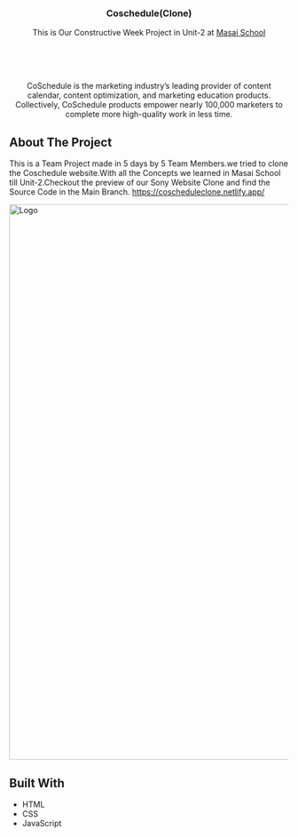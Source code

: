 <h3 align="center">Coschedule(Clone)</h3>

  <p align="center">
    This is Our Constructive Week Project in Unit-2 at <a href="https://www.masaischool.com/"> Masai School </a>  </p>
    <br />

<br/>
<br/>
<p align="center"> CoSchedule is the marketing industry’s leading provider of content calendar, content optimization, and marketing education products. Collectively, CoSchedule products empower nearly 100,000 marketers to complete more high-quality work in less time.</p>

## About The Project

This is a Team Project made in 5 days by 5 Team Members.we tried to clone the Coschedule website.With all the Concepts we learned in Masai School till Unit-2.Checkout the preview of our Sony Website Clone and find the Source Code in the Main Branch. https://coscheduleclone.netlify.app/

  <img src="https://miro.medium.com/max/875/1*XJFjIO3fX8BzmNGG1XfO1A.png" alt="Logo" width="1000" >

## Built With

- HTML
- CSS
- JavaScript
